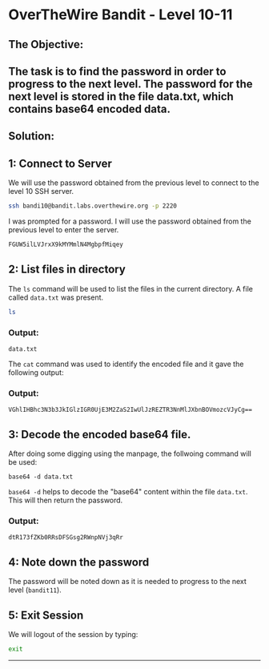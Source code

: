 # OverTheWire Bandit - Level 10-11

## The Objective:

The task is to find the password in order to progress to the next level. The password for the next level is stored in the file data.txt, which contains base64 encoded data.
---

## Solution:

## 1: Connect to Server
We will use the password obtained from the previous level to connect to the level 10 SSH server.

```bash
ssh bandi10@bandit.labs.overthewire.org -p 2220
```

I was prompted for a password. I will use the password obtained from the previous level to enter the server.

```bash
FGUW5ilLVJrxX9kMYMmlN4MgbpfMiqey 
```

## 2: List files in directory
The `ls` command will be used to list the files in the current directory. A file called `data.txt` was present.

```bash
ls
```

### Output:
```
data.txt  
```
The `cat` command was used to identify the encoded file and it gave the following output:
### Output:
```
VGhlIHBhc3N3b3JkIGlzIGR0UjE3M2ZaS2IwUlJzREZTR3NnMlJXbnBOVmozcVJyCg==
```
## 3: Decode the encoded base64 file.
After doing some digging using the manpage, the follwoing command will be used:
```
base64 -d data.txt
```
`base64 -d` helps to decode the "base64" content within the file `data.txt`. This will then return the password.

### Output:
```
dtR173fZKb0RRsDFSGsg2RWnpNVj3qRr
```

## 4: Note down the password 
The password will be noted down as it is needed to progress to the next level (`bandit11`).

## 5: Exit Session

We will logout of the session by typing:

```bash
exit
```
---
